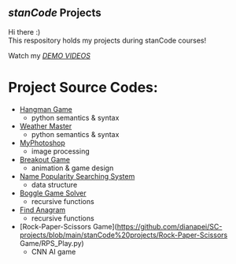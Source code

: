 ## *stanCode* Projects
Hi there :)\
This respository holds my projects during stanCode courses!

Watch my *[DEMO VIDEOS](https://drive.google.com/drive/folders/1LevFBGfzBl-NXpf8UFNnatO44wxa4WmG?usp=sharing)*

# Project Source Codes:
* [Hangman Game](https://github.com/dianapei/SC-projects/blob/main/stanCode%20projects/hang_man_game/hangman.py)
  * python semantics & syntax
* [Weather Master](https://github.com/dianapei/SC-projects/blob/main/stanCode%20projects/weather_master/weather_master.py)
  * python semantics & syntax
* [MyPhotoshop](https://github.com/dianapei/SC-projects/blob/main/stanCode%20projects/python%20photoshop/stanCodoshop.py)
  * image processing
* [Breakout Game](https://github.com/dianapei/SC-projects/blob/main/stanCode%20projects/breakout%20game/breakout.py)
  * animation & game design
* [Name Popularity Searching System](https://github.com/dianapei/SC-projects/blob/main/stanCode%20projects/name_searching_program/babygraphics.py)
  * data structure
* [Boggle Game Solver](https://github.com/dianapei/SC-projects/blob/main/stanCode%20projects/boogle_game/boggle.py)
  * recursive functions
* [Find Anagram](https://github.com/dianapei/SC-projects/blob/main/stanCode%20projects/find_anagram/anagram.py)
  * recursive functions
* [Rock-Paper-Scissors Game](https://github.com/dianapei/SC-projects/blob/main/stanCode%20projects/Rock-Paper-Scissors Game/RPS_Play.py)
  * CNN AI game
